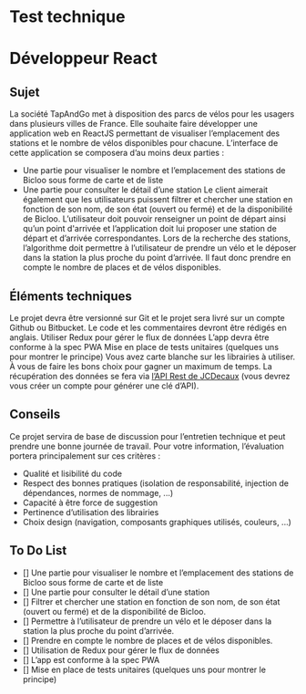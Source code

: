 # Test technique
# Développeur React

## Sujet

La société TapAndGo met à disposition des parcs de vélos pour les usagers dans plusieurs villes de
France. Elle souhaite faire développer une application web en ReactJS permettant de
visualiser l’emplacement des stations et le nombre de vélos disponibles pour chacune.
L’interface de cette application se composera d’au moins deux parties :

- Une partie pour visualiser le nombre et l’emplacement des stations de Bicloo sous forme de
carte et de liste
- Une partie pour consulter le détail d’une station
Le client aimerait également que les utilisateurs puissent filtrer et chercher une station en fonction
de son nom, de son état (ouvert ou fermé) et de la disponibilité de Bicloo.
L’utilisateur doit pouvoir renseigner un point de départ ainsi qu’un point d'arrivée et l’application
doit lui proposer une station de départ et d’arrivée correspondantes.
Lors de la recherche des stations, l’algorithme doit permettre à l’utilisateur de prendre un vélo et le
déposer dans la station la plus proche du point d’arrivée. Il faut donc prendre en compte le nombre
de places et de vélos disponibles.

## Éléments techniques

Le projet devra être versionné sur Git et le projet sera livré sur un compte Github ou Bitbucket.
Le code et les commentaires devront être rédigés en anglais.
Utiliser Redux pour gérer le flux de données
L’app devra être conforme à la spec PWA
Mise en place de tests unitaires (quelques uns pour montrer le principe)
Vous avez carte blanche sur les librairies à utiliser. À vous de faire les bons choix pour gagner un
maximum de temps.
La récupération des données se fera via [l’API Rest de JCDecaux](https://developer.jcdecaux.com/#/opendata/vls?page=dynamic) (vous devrez vous créer un compte
pour générer une clé d’API).

## Conseils

Ce projet servira de base de discussion pour l’entretien technique et peut prendre une bonne
journée de travail.
Pour votre information, l’évaluation portera principalement sur ces critères :

- Qualité et lisibilité du code
- Respect des bonnes pratiques (isolation de responsabilité, injection de dépendances,
normes de nommage, ...)
- Capacité à être force de suggestion
- Pertinence d’utilisation des librairies
- Choix design (navigation, composants graphiques utilisés, couleurs, ...)

## To Do List

- [] Une partie pour visualiser le nombre et l’emplacement des stations de Bicloo sous forme de carte et de liste
- [] Une partie pour consulter le détail d’une station
- [] Filtrer et chercher une station en fonction de son nom, de son état (ouvert ou fermé) et de la disponibilité de Bicloo.
- [] Permettre à l’utilisateur de prendre un vélo et le déposer dans la station la plus proche du point d’arrivée.
- [] Prendre en compte le nombre de places et de vélos disponibles.
- [] Utilisation de Redux pour gérer le flux de données
- [] L’app est conforme à la spec PWA
- [] Mise en place de tests unitaires (quelques uns pour montrer le principe)
